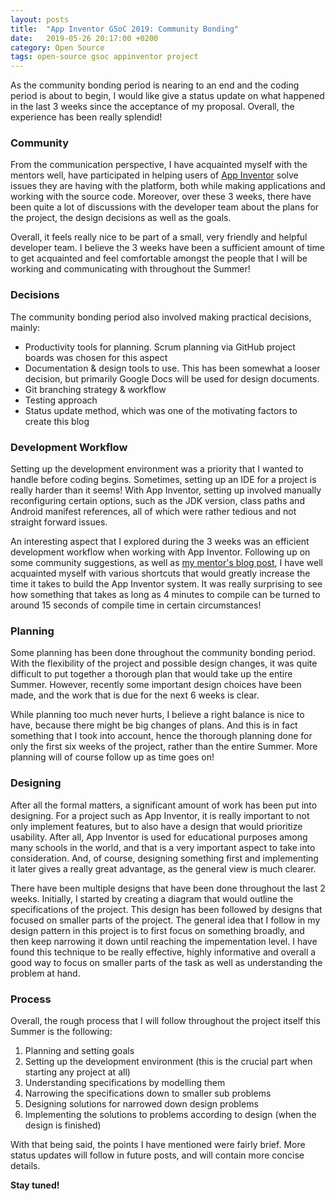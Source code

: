 ```yaml
---
layout: posts
title:  "App Inventor GSoC 2019: Community Bonding"
date:   2019-05-26 20:17:00 +0200
category: Open Source
tags: open-source gsoc appinventor project
---
```


As the community bonding period is nearing to an end and the coding period is about to begin, I would like give a status update on what
happened in the last 3 weeks since the acceptance of my proposal. Overall, the experience has been really splendid!


### Community
From the communication perspective, I have acquainted myself with the mentors well, have participated in helping users of
[App Inventor][appinventor-web] solve issues they are having with the platform, both while making applications and working with the source code. Moreover, over these 3 weeks, there have
been quite a lot of discussions with the developer team about the plans for the project, the design decisions as well as the goals.

Overall, it feels really nice to be part of a small, very friendly and helpful developer team. I believe the 3 weeks have been a sufficient amount of time to get acquainted and feel comfortable amongst the people that I will be working and communicating with throughout the Summer!

### Decisions
The community bonding period also involved making practical decisions, mainly:
* Productivity tools for planning. Scrum planning via GitHub project boards was chosen for this aspect
* Documentation & design tools to use. This has been somewhat a looser decision, but primarily Google Docs will be used for design documents.
* Git branching strategy & workflow
* Testing approach
* Status update method, which was one of the motivating factors to create this blog

### Development Workflow
Setting up the development environment was a priority that I wanted to handle before coding begins. Sometimes, setting up an IDE for a project is really harder than it seems! With App Inventor, setting up involved manually reconfiguring certain options, such as the JDK version, class paths and Android manifest references, all of which were rather tedious and not straight forward issues.

An interesting aspect that I explored during the 3 weeks was an efficient development workflow when working with App Inventor. Following up on some community suggestions, as well as [my mentor's blog post][appinventor-dev-tricks], I have well acquainted myself with various shortcuts that would greatly increase the time it takes to build the App Inventor system. It was really surprising to see how something that takes as long as 4 minutes to compile can be turned to around 15 seconds of compile time in certain circumstances!

### Planning
Some planning has been done throughout the community bonding period. With the flexibility of the project and possible design changes, it was quite difficult to put together a thorough plan that would take up the entire Summer. However, recently some important design choices have been made, and the work that is due for the next 6 weeks is clear.

While planning too much never hurts, I believe a right balance is nice to have, because there might be big changes of plans. And this is in fact something that I took into account, hence the thorough planning done for only the first six weeks of the project, rather than the entire Summer. More planning will of course follow up as time goes on!

### Designing
After all the formal matters, a significant amount of work has been put into designing. For a project such as App Inventor, it is really important to not only implement features, but to also have a design that would prioritize usability. After all, App Inventor is used for educational purposes among many schools in the world, and that is a very important aspect to take into consideration. And, of course, designing something first and implementing it later gives a really great advantage, as the general view is much clearer.

There have been multiple designs that have been done throughout the last 2 weeks. Initially, I started by creating a diagram that would outline the specifications of the project. This design has been followed by designs that focused on smaller parts of the project. The general idea that I follow in my design pattern in this project is to first focus on something broadly, and then keep narrowing it down until reaching the impementation level. I have found this technique to be really effective, highly informative and overall a good way to focus on smaller parts of the task as well as understanding the problem at hand.

### Process
Overall, the rough process that I will follow throughout the project itself this Summer is the following:
1. Planning and setting goals
2. Setting up the development environment (this is the crucial part when starting any project at all)
3. Understanding specifications by modelling them
4. Narrowing the specifications down to smaller sub problems
5. Designing solutions for narrowed down design problems
6. Implementing the solutions to problems according to design (when the design is finished)

With that being said, the points I have mentioned were fairly brief. More status updates will follow in future posts, and will contain more concise details.

**Stay tuned!**

[appinventor-web]: http://appinventor.mit.edu/explore/
[appinventor-dev-tricks]: https://josmasflores.blogspot.com/2014/10/app-inventor-dev-tricks-reducing.html